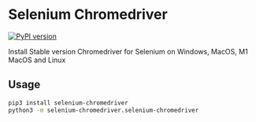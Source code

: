 # Selenium Chromedriver

[![PyPI version](https://badge.fury.io/py/selenium-chromedriver.svg)](https://badge.fury.io/py/selenium-chromedriver)

Install Stable version Chromedriver for Selenium on Windows, MacOS, M1 MacOS and Linux

## Usage

```sh
pip3 install selenium-chromedriver
python3 -m selenium-chromedriver.selenium-chromedriver
```